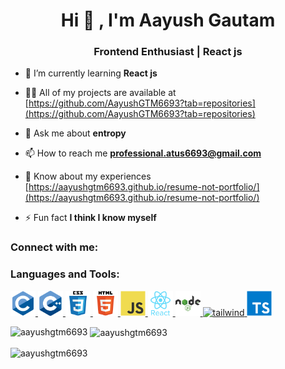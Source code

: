 <h1 align="center">Hi 🐷 , I'm Aayush Gautam</h1>
<h3 align="center">Frontend Enthusiast | React js</h3>

- 🌱 I’m currently learning **React js**

- 👨‍💻 All of my projects are available at [https://github.com/AayushGTM6693?tab=repositories](https://github.com/AayushGTM6693?tab=repositories)

- 💬 Ask me about **entropy**

- 📫 How to reach me **professional.atus6693@gmail.com**

- 📄 Know about my experiences [https://aayushgtm6693.github.io/resume-not-portfolio/](https://aayushgtm6693.github.io/resume-not-portfolio/)

- ⚡ Fun fact **I think I know myself**

<h3 align="left">Connect with me:</h3>
<p align="left">
</p>

<h3 align="left">Languages and Tools:</h3>
<p align="left"> <a href="https://www.cprogramming.com/" target="_blank" rel="noreferrer"> <img src="https://raw.githubusercontent.com/devicons/devicon/master/icons/c/c-original.svg" alt="c" width="40" height="40"/> </a> <a href="https://www.w3schools.com/cpp/" target="_blank" rel="noreferrer"> <img src="https://raw.githubusercontent.com/devicons/devicon/master/icons/cplusplus/cplusplus-original.svg" alt="cplusplus" width="40" height="40"/> </a> <a href="https://www.w3schools.com/css/" target="_blank" rel="noreferrer"> <img src="https://raw.githubusercontent.com/devicons/devicon/master/icons/css3/css3-original-wordmark.svg" alt="css3" width="40" height="40"/> </a> <a href="https://www.w3.org/html/" target="_blank" rel="noreferrer"> <img src="https://raw.githubusercontent.com/devicons/devicon/master/icons/html5/html5-original-wordmark.svg" alt="html5" width="40" height="40"/> </a> <a href="https://developer.mozilla.org/en-US/docs/Web/JavaScript" target="_blank" rel="noreferrer"> <img src="https://raw.githubusercontent.com/devicons/devicon/master/icons/javascript/javascript-original.svg" alt="javascript" width="40" height="40"/> </a> <a href="https://reactjs.org/" target="_blank" rel="noreferrer"> <img src="https://raw.githubusercontent.com/devicons/devicon/master/icons/react/react-original-wordmark.svg" alt="react" width="40" height="40"/> </a>
<a href="https://nodejs.org" target="_blank" rel="noreferrer"> <img src="https://raw.githubusercontent.com/devicons/devicon/master/icons/nodejs/nodejs-original-wordmark.svg" alt="nodejs" width="40" height="40"/>
  <a href="https://tailwindcss.com/" target="_blank" rel="noreferrer"> <img src="https://www.vectorlogo.zone/logos/tailwindcss/tailwindcss-icon.svg" alt="tailwind" width="40" height="40"/> </a> <a href="https://www.typescriptlang.org/" target="_blank" rel="noreferrer"> <img src="https://raw.githubusercontent.com/devicons/devicon/master/icons/typescript/typescript-original.svg" alt="typescript" width="40" height="40"/> </a>
</p>

<p><img align="left" src="https://github-readme-stats.vercel.app/api/top-langs?username=aayushgtm6693&show_icons=true&locale=en&layout=compact" alt="aayushgtm6693" /></p>

<p>&nbsp;<img align="center" src="https://github-readme-stats.vercel.app/api?username=aayushgtm6693&show_icons=true&locale=en" alt="aayushgtm6693" /></p>

<p><img align="center" src="https://github-readme-streak-stats.herokuapp.com/?user=aayushgtm6693&" alt="aayushgtm6693" /></p>
